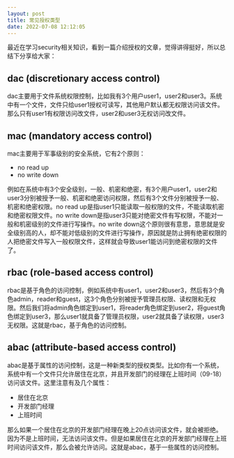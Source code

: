 ```yaml
---
layout: post
title: 常见授权类型
date: 2022-07-08 12:12:05
---
```


最近在学习security相关知识，看到一篇介绍授权的文章，觉得讲得挺好，所以总结下分享给大家：

## dac (discretionary access control)

dac主要用于文件系统权限控制，比如我有3个用户user1，user2和user3。系统中有一个文件，文件只给user1授权可读写，其他用户默认都无权限访问该文件。那么只有user1有权限访问改文件，user2和user3无权访问改文件。

## mac (mandatory access control)

mac主要用于军事级别的安全系统，它有2个原则：

- no read up
- no write down

例如在系统中有3个安全级别，一般、机密和绝密，有3个用户user1，user2和user3分别被授予一般、机密和绝密访问权限，然后有3个文件分别被授予一般、机密和绝密权限。no read up是指user1只能读取一般权限的文件，不能读取机密和绝密权限文件。no write down是指user3只能对绝密文件有写权限，不能对一般和机密级别的文件进行写操作。no write down这个原则很有意思，意思就是安全级别高的人，却不能对低级别的文件进行写操作，原因就是防止拥有绝密权限的人把绝密文件写入一般权限文件，这样就会导致user1能访问到绝密权限的文件了。

## rbac (role-based access control)

rbac是基于角色的访问控制，例如系统中有user1，user2和user3，然后有3个角色admin，reader和guest，这3个角色分别被授予管理员权限、读权限和无权限。然后我们将admin角色绑定到user1，将reader角色绑定到user2，将guest角色绑定到user3，那么user1就具备了管理员权限，user2就具备了读权限，user3无权限。这就是rbac，基于角色的访问控制。

## abac (attribute-based access control)

abac是基于属性的访问控制，这是一种新类型的授权类型。比如你有一个系统，系统中有一个文件只允许居住在北京，并且开发部门的经理在上班时间（09-18）访问该文件。这里注意有及几个属性：

- 居住在北京
- 开发部门经理
- 上班时间

那么如果一个居住在北京的开发部门经理在晚上20点访问该文件，就会被拒绝。因为不是上班时间，无法访问该文件。但是如果居住在北京的开发部门经理在上班时间访问该文件，那么会被允许访问。这就是abac，基于一些属性的访问控制。
